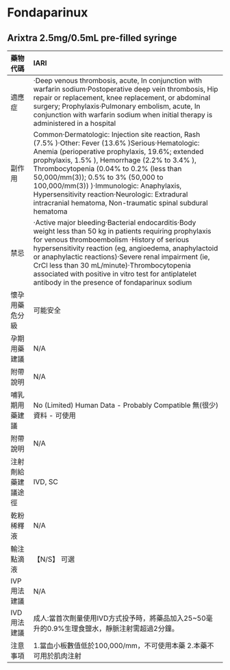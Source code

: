 # Fondaparinux

## Arixtra 2.5mg/0.5mL pre-filled syringe

| 藥物代碼           | IARI                                                                                                                                                                                                                                                                                                                                                                                                                                               |
|:-------------------|:---------------------------------------------------------------------------------------------------------------------------------------------------------------------------------------------------------------------------------------------------------------------------------------------------------------------------------------------------------------------------------------------------------------------------------------------------|
| 適應症             | ‧Deep venous thrombosis, acute, In conjunction with warfarin sodium‧Postoperative deep vein thrombosis, Hip repair or replacement, knee replacement, or abdominal surgery; Prophylaxis‧Pulmonary embolism, acute, In conjunction with warfarin sodium when initial therapy is administered in a hospital                                                                                                                                           |
| 副作用             | Common‧Dermatologic: Injection site reaction, Rash (7.5% )‧Other: Fever (13.6% )Serious‧Hematologic: Anemia (perioperative prophylaxis, 19.6%; extended prophylaxis, 1.5% ), Hemorrhage (2.2% to 3.4% ), Thrombocytopenia (0.04% to 0.2% (less than 50,000/mm(3)); 0.5% to 3% (50,000 to 100,000/mm(3)) )‧Immunologic: Anaphylaxis, Hypersensitivity reaction‧Neurologic: Extradural intracranial hematoma, Non-traumatic spinal subdural hematoma |
| 禁忌               | ‧Active major bleeding‧Bacterial endocarditis‧Body weight less than 50 kg in patients requiring prophylaxis for venous thromboembolism ‧History of serious hypersensitivity reaction (eg, angioedema, anaphylactoid or anaphylactic reactions)‧Severe renal impairment (ie, CrCl less than 30 mL/minute)‧Thrombocytopenia associated with positive in vitro test for antiplatelet antibody in the presence of fondaparinux sodium                  |
| 懷孕用藥危分級     | 可能安全                                                                                                                                                                                                                                                                                                                                                                                                                                           |
| 孕期用藥建議       | N/A                                                                                                                                                                                                                                                                                                                                                                                                                                                |
| 附帶說明           | N/A                                                                                                                                                                                                                                                                                                                                                                                                                                                |
| 哺乳期用藥建議     | No (Limited) Human Data - Probably Compatible 無(很少)資料 - 可使用                                                                                                                                                                                                                                                                                                                                                                                |
| 附帶說明           | N/A                                                                                                                                                                                                                                                                                                                                                                                                                                                |
| 注射劑給藥建議途徑 | IVD, SC                                                                                                                                                                                                                                                                                                                                                                                                                                            |
| 乾粉稀釋液         | N/A                                                                                                                                                                                                                                                                                                                                                                                                                                                |
| 輸注點滴液         | 【N/S】 可選                                                                                                                                                                                                                                                                                                                                                                                                                                       |
| IVP 用法建議       | N/A                                                                                                                                                                                                                                                                                                                                                                                                                                                |
| IVD 用法建議       | 成人:當首次劑量使用IVD方式投予時，將藥品加入25~50毫升的0.9%生理食鹽水，靜脈注射需超過2分鐘。                                                                                                                                                                                                                                                                                                                                                       |
| 注意事項           | 1.當血小板數值低於100,000/mm，不可使用本藥 2.本藥不可用於肌肉注射                                                                                                                                                                                                                                                                                                                                                                                  |

